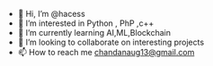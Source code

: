 - 👋 Hi, I’m @hacess
- 👀 I’m interested in Python , PhP ,c++
- 🌱 I’m currently learning AI,ML,Blockchain
- 💞️ I’m looking to collaborate on interesting projects
- 📫 How to reach me chandanaug13@gmail.com

<!---
hacess/hacess is a ✨ special ✨ repository because its `README.md` (this file) appears on your GitHub profile.
You can click the Preview link to take a look at your changes.
--->
